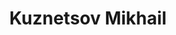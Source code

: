 ---
title : "Kuznetsov Mikhail"
# full screen navigation
first_name : "Mikhail"
last_name : "Kuznetsov"
bg_image : "images/backgrounds/full-nav-bg.jpg"
# animated text loop
occupations:
- "C++ Developer"
- "Python Developer"
- "Backend Developer"
- "Hackathon Hacker"
- "Blockchain enthusiast"
- "Electronic DIY fun"
- "Hi there! 😉"

# slider background image loop
slider_images:
- "images/slider/slider-1.jpg"
- "images/slider/slider-2.jpg"
- "images/slider/slider-3.jpg"
- "images/slider/slider-4.jpg"
- "images/slider/slider-5.jpg"
- "images/slider/slider-6.jpg"

# button
button:
  enable : true
  label : "ABOUT ME"
  link : "ru/#about"


# custom style
custom_class: "" 
custom_attributes: "" 
custom_css: ""

---
